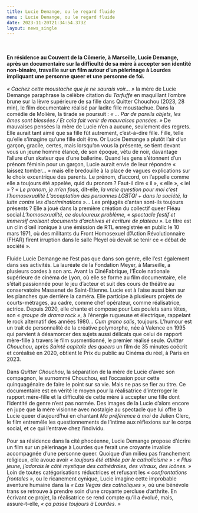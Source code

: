 ```yaml
---
title: Lucie Demange, ou le regard fluide
menu : Lucie Demange, ou le regard fluide
date: 2023-11-20T21:34:54.373Z
layout: news_single
---
```


<br><br>
**En résidence au Couvent de la Cômerie, à Marseille, Lucie Demange, après un documentaire sur la difficulté de sa mère à accepter son identité non-binaire, travaille sur un film autour d’un pèlerinage à Lourdes impliquant une personne queer et une personne de foi.**
<br><br>
*« Cachez cette moustache que je ne saurais voir… »* la mère de Lucie Demange paraphrase la célèbre citation du *Tarfuffe* en maquillant l’ombre brune sur la lèvre supérieure de sa fille dans Quitter Chouchou (2023, 28 min), le film documentaire réalisé par ladite fille moustachue. Dans la comédie de Molière, la tirade se poursuit : *« … Par de pareils objets, les âmes sont blessées / Et cela fait venir de mauvaises pensées. »* De mauvaises pensées la mère de Lucie n’en a aucune, seulement des regrets. Elle aurait tant aimé que sa fille fût autrement, c’est-à-dire fille. Fille, telle qu’elle s’imagine qu’une fille doit être. Or Lucie Demange a plutôt l’air d’un garçon, gracile, certes, mais lorsqu’on vous la présente, se tient devant vous un jeune homme élancé, de son époque, vêtu de noir, davantage l’allure d’un skateur que d’une ballerine. Quand les gens s’étonnent d’un prénom féminin pour un garçon, Lucie aurait envie de leur répondre « laissez tomber… » mais elle bredouille à la place de vagues explications sur le choix excentrique des parents. Le prénom, d’accord, on l’appelle comme elle a toujours été appelée, quid du pronom ? Faut-il dire « il », « elle », « iel » ? *« Le pronom, je m’en fous,* dit-elle, *la vraie question pour moi c’est l’homosexualité L’acceptation des personnes LGBTQI + dans la société, la lutte contre les discriminations »*… Les préjugés d’antan sont-ils toujours présents ? Elle a joué dans la première création du collectif queer Fléau social *L’homosexualité, ce douloureux problème, « spectacle festif et immersif croisant documents d’archives et écriture de plateau ».* Le titre est un clin d’œil ironique à une émission de RTL enregistrée en public le 10 mars 1971, où des militants du Front Homosexuel d’Action Révolutionnaire (FHAR) firent irruption dans le salle Pleyel où devait se tenir ce « débat de société ».
<br><br>
Fluide Lucie Demange ne l’est pas que dans son genre, elle l’est également dans ses activités. La lauréate de la Fondation Meyer, à Marseille, a plusieurs cordes à son arc. Avant la CinéFabrique, l’École nationale supérieure de cinéma de Lyon, où elle se forme au film documentaire, elle s’était passionnée pour le jeu d’acteur et suit des cours de théâtre au conservatoire Massenet de Saint-Etienne. Lucie est à l’aise aussi bien sur les planches que derrière la caméra. Elle participe à plusieurs projets de courts-métrages, au cadre, comme chef opérateur, comme réalisatrice, actrice. Depuis 2020, elle chante et compose pour Les poulets sans têtes, son *« groupe de drama rock »*, à l’énergie rugueuse et électrique, rappelant le rock alternatif des années 1980… *Cum grano salis*, toujours. L’humour est un trait de personnalité de la créative polymorphe, née à Valence en 1995 qui parvient à désamorcer des sujets aussi délicats que celui de rapport mère-fille à travers le film susmentionné, le premier réalisé seule. *Quitter Chouchou*, après *Sainté capitale des queers* un film de 35 minutes coécrit et coréalisé en 2020, obtient le Prix du public au Cinéma du réel, à Paris en 2023.
<br><br>
Dans *Quitter Chouchou*, la séparation de la mère de Lucie d’avec son compagnon, le surnommé Chouchou, est l’occasion pour cette quinquagénaire de faire le point sur sa vie.
Mais ne pas se fier au titre. Ce documentaire est en vérité le moyen pour la réalisatrice d’interroger le rapport mère-fille et la difficulté de cette mère à accepter une fille dont l’identité de genre n’est pas normée. Des images de la Lucie d’alors encore en jupe que la mère visionne avec nostalgie au spectacle que lui offre la Lucie queer d’aujourd’hui en chantant *Ma préférence à moi* de Julien Clerc, le film entremêle les questionnements de l’intime aux réflexions sur le corps social, et ce qui l’entrave chez l’individu.
<br><br>
Pour sa résidence dans la cité phocéenne, Lucie Demange propose d’écrire un film sur un pèlerinage à Lourdes que ferait une croyante invalide accompagnée d’une personne queer.
Quoique d’un milieu pas franchement religieux, elle avoue avoir *« toujours été attirée par le
catholicisme » : « Plus jeune, j’adorais le côté mystique des cathédrales, des vitraux, des
icônes. »* Loin de toutes catégorisations réductrices et refusant les *« confrontations frontales »*, ou le ricanement cynique, Lucie imagine cette improbable aventure humaine dans la *« Las Vegas des catholiques »*, où une bénévole trans se retrouve à prendre soin d’une croyante percluse d’arthrite. En écrivant ce projet, la réalisatrice se rend compte qu’il a évolué, mais, assure-t-elle, *« ça passe toujours à Lourdes. »*
<br><br>